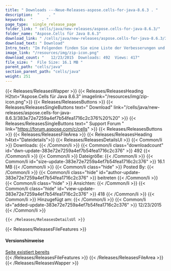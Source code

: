 ```yaml
---
title: " Downloads ---Neue-Releases-aspose.cells-for-java-8.6.3 . "
description:  "    . " 
keywords:  "    . " 
page_type:  single_release_page
folder_link: " cells/java/new-releases/aspose.cells-for-java-8.6.3/"
folder_name: "Aspose.Cells für Java 8.6.3"
download_link: " /cells/java/new-releases/aspose.cells-for-java-8.6.3/383e72e7259a4ef7b54fea1716c2c376"
download_text: " Download"
Intro_text: "Im Folgenden finden Sie eine Liste der Verbesserungen und Änderungen in dieser Version von Aspose.Ce..."
image_link: "/resources/img/zip-icon.png"
download_count: "   12/23/2015  Downloads: 492  Views: 417"
file_size: "  File Size: 16.1 MB "
parent_path: "cells/java"
section_parent_path: "cells/java"
weight: 251
---
```


{{< Releases/ReleasesWapper >}}
  {{< Releases/ReleasesHeading H2txt="Aspose.Cells für Java 8.6.3" imagelink="/resources/img/zip-icon.png">}}
  {{< Releases/ReleasesButtons >}}
    {{< Releases/ReleasesSingleButtons text=" Download" link="/cells/java/new-releases/aspose.cells-for-java-8.6.3/383e72e7259a4ef7b54fea1716c2c376%20%20" >}}
    {{< Releases/ReleasesSingleButtons text=" Support Forum " link="https://forum.aspose.com/c/cells" >}}
  {{< Releases/ReleasesButtons >}}
  {{< Releases/ReleasesFileArea >}}
    {{< Releases/ReleasesHeading h4txt="Dateidetails">}}
    {{< Releases/ReleasesDetailsUl >}}
            {{< Common/li >}} Downloads: {{< /Common/li >}}
      {{< Common/li class="downloadcount" id="dwn-update-383e72e7259a4ef7b54fea1716c2c376" >}} 492 {{< /Common/li >}}
      {{< Common/li >}} Dateigröße: {{< /Common/li >}}
      {{< Common/li id="size-update-383e72e7259a4ef7b54fea1716c2c376" >}} 16.1 MB {{< /Common/li >}} 
      {{< Common/li  class="hide" >}} Posted By: {{< /Common/li >}} 
      {{< Common/li class="hide" id="author-update-383e72e7259a4ef7b54fea1716c2c376" >}} beitreten {{< /Common/li >}}
      {{< Common/li class="hide" >}} Ansichten: {{< /Common/li >}}
      {{< Common/li class="hide" id="view-update-383e72e7259a4ef7b54fea1716c2c376" >}} 418 {{< /Common/li >}}
      {{< Common/li >}} Hinzugefügt am: {{< /Common/li >}}
      {{< Common/li id="added-update-383e72e7259a4ef7b54fea1716c2c376" >}} 12/23/2015 {{< /Common/li >}} 

    {{< /Releases/ReleasesDetailsUl >}}

  {{< Releases/ReleasesFileFeatures >}}
      <h4>Versionshinweise</h4><div> <a href="Page" already exists>Seite existiert bereits</a></div>
  {{< /Releases/ReleasesFileFeatures >}}
 {{< /Releases/ReleasesFileArea >}}
{{< /Releases/ReleasesWapper >}}



